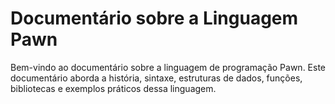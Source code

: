 # Documentário sobre a Linguagem Pawn

Bem-vindo ao documentário sobre a linguagem de programação Pawn. Este documentário aborda a história, sintaxe, estruturas de dados, funções, bibliotecas e exemplos práticos dessa linguagem.
